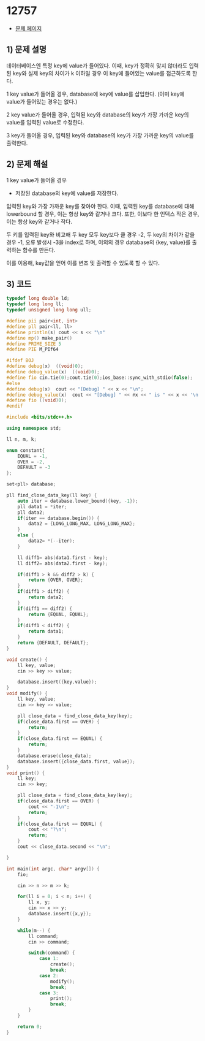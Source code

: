# 12757
- [문제 페이지](https://boj.kr/12757)

## 1) 문제 설명

데이터베이스엔 특정 key에 value가 들어있다. 이때, key가 정확히 맞지 않더라도 입력된 key와 실제 key의 차이가 k 이하일 경우 이 key에 들어있는 value를 접근하도록 한다.

1 key value가 들어올 경우, database에 key에 value를 삽입한다. (이미 key에 value가 들어있는 경우는 없다.)

2 key value가 들어올 경우, 입력된 key와 database의 key가 가장 가까운 key의 value를 입력된 value로 수정한다.

3 key가 들어올 경우, 입력된 key와 database의 key가 가장 가까운 key의 value를 출력한다.

## 2) 문제 해설
1 key value가 들어올 경우
- 저장된 database의 key에 value를 저장한다.

입력된 key와 가장 가까운 key를 찾아야 한다. 이때, 입력된 key를 database에 대해 lowerbound 할 경우, 이는 항상 key와 같거나 크다. 또한, 이보다 한 인덱스 작은 경우, 이는 항상 key와 같거나 작다.

두 키를 입력된 key와 비교해 두 key 모두 key보다 클 경우 -2, 두 key의 차이가 같을 경우 -1, 오류 발생시 -3을 index로 하며, 이외의 경우 database의 {key, value}를 출력하는 함수를 만든다. 

이를 이용해, key값을 얻어 이를 변조 및 출력할 수 있도록 할 수 있다.

## 3) 코드
```cpp
typedef long double ld;
typedef long long ll;
typedef unsigned long long ull;

#define pii pair<int, int>
#define pll pair<ll, ll>
#define println(s) cout << s << "\n"
#define mp() make_pair()
#define PRIME_SIZE 5
#define PIE M_PIf64

#ifdef BOJ
#define debug(x)  ((void)0);
#define debug_value(x)  ((void)0);
#define fio cin.tie(0);cout.tie(0);ios_base::sync_with_stdio(false);
#else
#define debug(x)  cout << "[Debug] " << x << "\n";
#define debug_value(x)  cout << "[Debug] " << #x << " is " << x << '\n';
#define fio ((void)0);
#endif

#include <bits/stdc++.h>

using namespace std;

ll n, m, k;

enum constant{
    EQUAL = -1,
    OVER = -2,
    DEFAULT = -3
};

set<pll> database;

pll find_close_data_key(ll key) {
    auto iter = database.lower_bound({key, -1});
    pll data1 = *iter;
    pll data2;
    if(iter == database.begin()) {
        data2 = {LONG_LONG_MAX, LONG_LONG_MAX};
    }
    else {
        data2= *(--iter);
    }

    ll diff1= abs(data1.first - key);
    ll diff2= abs(data2.first - key);

    if(diff1 > k && diff2 > k) {
        return {OVER, OVER};
    }
    if(diff1 > diff2) {
        return data2;
    }
    if(diff1 == diff2) {
        return {EQUAL, EQUAL};
    }
    if(diff1 < diff2) {
        return data1;
    }
    return {DEFAULT, DEFAULT};
}

void create() {
    ll key, value;
    cin >> key >> value;

    database.insert({key,value});
}
void modify() {
    ll key, value;
    cin >> key >> value;

    pll close_data = find_close_data_key(key);
    if(close_data.first == OVER) {
        return;
    }
    if(close_data.first == EQUAL) {
        return;
    }
    database.erase(close_data);
    database.insert({close_data.first, value});
}
void print() {
    ll key;
    cin >> key;

    pll close_data = find_close_data_key(key);
    if(close_data.first == OVER) {
        cout << "-1\n";
        return;
    }
    if(close_data.first == EQUAL) {
        cout << "?\n";
        return;
    }
    cout << close_data.second << "\n";

}

int main(int argc, char* argv[]) {
    fio; 

    cin >> n >> m >> k;

    for(ll i = 0; i < n; i++) {
        ll x, y;
        cin >> x >> y;
        database.insert({x,y});
    }

    while(m--) {
        ll command;
        cin >> command;

        switch(command) {
            case 1: 
                create();
                break;
            case 2:
                modify();
                break;
            case 3:
                print();
                break;
        }
    }

    return 0;
}
```

